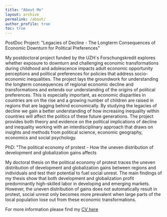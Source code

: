 ```yaml
---
title: "About Me"
layout: archive
permalink: /about/
author_profile: true
toc: true
---
```

PostDoc Project: "Legacies of Decline - The Longterm Consequences of Economic Downturn for Political Preferences"

My postdoctoral project funded by the UZH`s Forschungskredit explores whether exposure to downturn and challenging economic transformations during childhood and adolescence impacts adult economic opportunity perceptions and political preferences for policies that address socio-economic inequalities. The project lays the groundwork for understanding the longterm consequences of regional economic decline and transformations and extends our understanding of the origins of political preferences. This is especially important, as economic disparities in countries are on the rise and a growing number of children are raised in regions that are lagging behind economically. By studying the legacies of decline we gain a better understanding of how increasing inequality within countries will affect the politics of these future generations. The project provides both theory and evidence on the political implications of decline and inequality working with an interdisciplinary approach that draws on insights and methods from political science, economic geography, economics and social psychology.

PhD: "The political economy of protest - How the uneven distribution of development and globalization gains affects 

My doctoral thesis on the political economy of protest traces the uneven distribution of development and globalization gains between regions and individuals and test their potential to fuel social unrest. The main findings of my thesis show that both development and globalization profit predominantly high-skilled labor in developing and emerging markets. However, the uneven distribution of gains does not automatically result in protest, social unrest only becomes more prevalent when large parts of the local population lose out from these economic transformations. 

For more information please find my [CV here](/assets//cv/cv2020.pdf)






